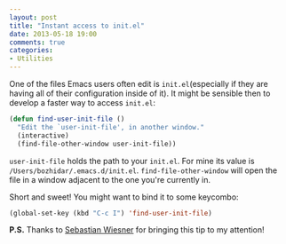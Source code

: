 ```yaml
---
layout: post
title: "Instant access to init.el"
date: 2013-05-18 19:00
comments: true
categories:
- Utilities
---
```


One of the files Emacs users often edit is `init.el`(especially if they
are having all of their configuration inside of it). It might be
sensible then to develop a faster way to access `init.el`:

``` cl
(defun find-user-init-file ()
  "Edit the `user-init-file', in another window."
  (interactive)
  (find-file-other-window user-init-file))
```

`user-init-file` holds the path to your `init.el`. For mine its value
is `/Users/bozhidar/.emacs.d/init.el`. `find-file-other-window` will
open the file in a window adjacent to the one you're currently in.

Short and sweet! You might want to bind it to some keycombo:

``` cl
(global-set-key (kbd "C-c I") 'find-user-init-file)
```

**P.S.** Thanks to [Sebastian Wiesner](https://github.com/lunaryorn) for
bringing this tip to my attention!
